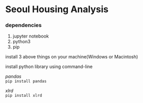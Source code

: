 # Seoul Housing Analysis

### dependencies  

1. jupyter notebook  
2. python3  
3. pip  

install 3 above things on your machine(Windows or Macintosh)

  
install python library using command-line  


_pandas_  
`pip install pandas`


    
_xlrd_  
`pip install xlrd`
